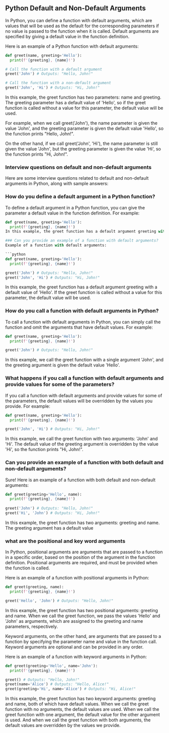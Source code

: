 ## Python Default and Non-Default Arguments

In Python, you can define a function with default arguments, which are values that will be used as the default for the corresponding parameters if no value is passed to the function when it is called. Default arguments are specified by giving a default value in the function definition.

Here is an example of a Python function with default arguments:

```python
def greet(name, greeting='Hello'):
  print(f'{greeting}, {name}!')

# Call the function with a default argument
greet('John') # Outputs: "Hello, John!"

# Call the function with a non-default argument
greet('John', 'Hi') # Outputs: "Hi, John!"

```
In this example, the greet function has two parameters: name and greeting. The greeting parameter has a default value of 'Hello', so if the greet function is called without a value for this parameter, the default value will be used.

For example, when we call greet('John'), the name parameter is given the value 'John', and the greeting parameter is given the default value 'Hello', so the function prints "Hello, John!".

On the other hand, if we call greet('John', 'Hi'), the name parameter is still given the value 'John', but the greeting parameter is given the value 'Hi', so the function prints "Hi, John!".

### Interview questions on default and non-default arguments

Here are some interview questions related to default and non-default arguments in Python, along with sample answers:

### How do you define a default argument in a Python function?

To define a default argument in a Python function, you can give the parameter a default value in the function definition. For example:

```python
def greet(name, greeting='Hello'):
  print(f'{greeting}, {name}!')
In this example, the greet function has a default argument greeting with a default value of 'Hello'. If the greet function is called without a value for this parameter, the default value will be used.

### Can you provide an example of a function with default arguments?
Example of a function with default arguments:

```python
def greet(name, greeting='Hello'):
  print(f'{greeting}, {name}!')

greet('John') # Outputs: "Hello, John!"
greet('John', 'Hi') # Outputs: "Hi, John!"
```
In this example, the greet function has a default argument greeting with a default value of 'Hello'. If the greet function is called without a value for this parameter, the default value will be used.

### How do you call a function with default arguments in Python?
To call a function with default arguments in Python, you can simply call the function and omit the arguments that have default values. For example:

```python
def greet(name, greeting='Hello'):
  print(f'{greeting}, {name}!')

greet('John') # Outputs: "Hello, John!"
```

In this example, we call the greet function with a single argument 'John', and the greeting argument is given the default value 'Hello'.

### What happens if you call a function with default arguments and provide values for some of the parameters?
If you call a function with default arguments and provide values for some of the parameters, the default values will be overridden by the values you provide. For example:

```python
def greet(name, greeting='Hello'):
  print(f'{greeting}, {name}!')

greet('John', 'Hi') # Outputs: "Hi, John!"
```
In this example, we call the greet function with two arguments: 'John' and 'Hi'. The default value of the greeting argument is overridden by the value 'Hi', so the function prints "Hi, John!".

### Can you provide an example of a function with both default and non-default arguments?
Sure! Here is an example of a function with both default and non-default arguments:

```python
def greet(greeting='Hello', name):
  print(f'{greeting}, {name}!')
 
greet('John') # Outputs: "Hello, John!"
greet('Hi', 'John') # Outputs: "Hi, John!"
```

In this example, the greet function has two arguments: greeting and name. The greeting argument has a default value

### what are the positional and key word arguments
In Python, positional arguments are arguments that are passed to a function in a specific order, based on the position of the argument in the function definition. Positional arguments are required, and must be provided when the function is called.

Here is an example of a function with positional arguments in Python:

```python
def greet(greeting, name):
  print(f'{greeting}, {name}!')

greet('Hello', 'John') # Outputs: "Hello, John!"
```
In this example, the greet function has two positional arguments: greeting and name. When we call the greet function, we pass the values 'Hello' and 'John' as arguments, which are assigned to the greeting and name parameters, respectively.

Keyword arguments, on the other hand, are arguments that are passed to a function by specifying the parameter name and value in the function call. Keyword arguments are optional and can be provided in any order.

Here is an example of a function with keyword arguments in Python:

```python
def greet(greeting='Hello', name='John'):
  print(f'{greeting}, {name}!')

greet() # Outputs: "Hello, John!"
greet(name='Alice') # Outputs: "Hello, Alice!"
greet(greeting='Hi', name='Alice') # Outputs: "Hi, Alice!"
```
In this example, the greet function has two keyword arguments: greeting and name, both of which have default values. When we call the greet function with no arguments, the default values are used. When we call the greet function with one argument, the default value for the other argument is used. And when we call the greet function with both arguments, the default values are overridden by the values we provide.
